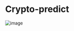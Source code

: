 # Crypto-predict
![image](https://github.com/Jeycoin/Crypto-predict/assets/91399885/c3939e3b-3299-4d47-b1be-6e3e1f752ed4)
